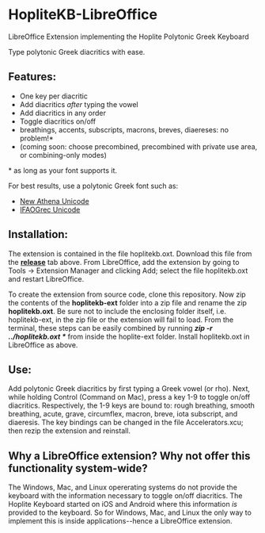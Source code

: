 # HopliteKB-LibreOffice
LibreOffice Extension implementing the Hoplite Polytonic Greek Keyboard

Type polytonic Greek diacritics with ease.

## Features:
* One key per diacritic
* Add diacritics _after_ typing the vowel
* Add diacritics in any order
* Toggle diacritics on/off
* breathings, accents, subscripts, macrons, breves, diaereses: no problem!\*
* (coming soon: choose precombined, precombined with private use area, or combining-only modes)

\* as long as your font supports it.

For best results, use a polytonic Greek font such as: 
* [New Athena Unicode](https://apagreekkeys.org/NAUdownload.html)
* [IFAOGrec Unicode](http://www.ifao.egnet.net/publications/publier/outils-ed/polices/#grec)

## Installation:
The extension is contained in the file hoplitekb.oxt.  Download this file from the [**release**](https://github.com/jeremymarch/HopliteKB-LibreOffice/releases) tab above.  From LibreOffice, add the extension by going to Tools -> Extension Manager and clicking Add; select the file hoplitekb.oxt and restart LibreOffice.

To create the extension from source code, clone this repository.  Now zip the contents of the **hoplitekb-ext** folder into a zip file and rename the zip **hoplitekb.oxt**.  Be sure not to include the enclosing folder itself, i.e. hoplitekb-ext, in the zip file or the extension will fail to load.  From the terminal, these steps can be easily combined by running **_zip -r ../hoplitekb.oxt \*_** from inside the hoplite-ext folder.  Install hoplitekb.oxt in LibreOffice as above.

## Use:
Add polytonic Greek diacritics by first typing a Greek vowel (or rho).  Next, while holding Control (Command on Mac), press a key 1-9 to toggle on/off diacritics.  Respectively, the 1-9 keys are bound to: rough breathing, smooth breathing, acute, grave, circumflex, macron, breve, iota subscript, and diaeresis.  The key bindings can be changed in the file Accelerators.xcu; then rezip the extension and reinstall.

## Why a LibreOffice extension?  Why not offer this functionality system-wide?
The Windows, Mac, and Linux opererating systems do not provide the keyboard with the information necessary to toggle on/off diacritics.  The Hoplite Keyboard started on iOS and Android where this information *is* provided to the keyboard.  So for Windows, Mac, and Linux the only way to implement this is inside applications--hence a LibreOffice extension.

